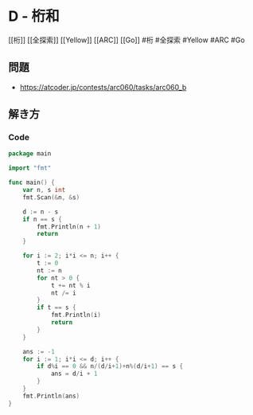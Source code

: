# D - 桁和
[[桁]] [[全探索]] [[Yellow]] [[ARC]] [[Go]]
#桁 #全探索 #Yellow #ARC #Go 

## 問題
- https://atcoder.jp/contests/arc060/tasks/arc060_b

## 解き方
### Code
```go
package main

import "fmt"

func main() {
	var n, s int
	fmt.Scan(&n, &s)

	d := n - s
	if n == s {
		fmt.Println(n + 1)
		return
	}

	for i := 2; i*i <= n; i++ {
		t := 0
		nt := n
		for nt > 0 {
			t += nt % i
			nt /= i
		}
		if t == s {
			fmt.Println(i)
			return
		}
	}

	ans := -1
	for i := 1; i*i <= d; i++ {
		if d%i == 0 && n/(d/i+1)+n%(d/i+1) == s {
			ans = d/i + 1
		}
	}
	fmt.Println(ans)
}
```
